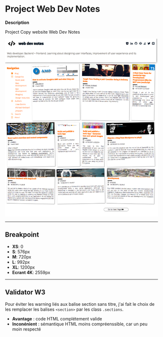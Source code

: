 
# Project Web Dev Notes

**Description**

Project Copy website Web Dev Notes 

![webdevnotes-xl](/projet-img/projet_webdevnotes-el.png)

-----------------
## Breakpoint

* **XS**: 0
* **S**: 576px
* **M**: 720px
* **L**: 992px
* **XL**: 1200px
* **Ecrant 4K**: 2559px

-----------------

## Validator W3

Pour éviter les warning liés aux balise section sans titre, j'ai fait le choix de les remplacer les balises `<section>` par les class `.sections`.

* **Avantage** : code HTML complétement valide 
* **Inconénient** : sémantique HTML moins compréenssible, car un peu moin respecté 